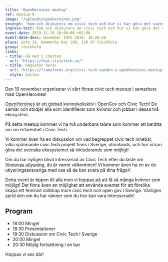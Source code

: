 ```yaml
---
title: 'OpenHeroines meetup'
ref: meetup-9
image: "/uploads/openheroines.png"
excerpt: 'Kom och diskutera om civic tech och hur vi kan göra det svenska systemet inkluderande för alla!'
ingress-text: Kom och diskutera om civic tech och hur vi kan göra det svenska systemet inkluderande för alla!
event-date: 2019-11-19 18:00:00 +02:00
event-date-desc: November 19th 2019, 18-20:30
place: Goto 10, Hammarby Kaj 10D, 120 07 Stockholm
group: stockholm
links:
- title: Gå med i chatten
  url: "https://chat.civictech.se/"
- title: Register here!
  url: "https://framaforms.org/civic-tech-sweden-x-openheroines-meetup-1572446254"
  style: button
---
```


Den 19 november organiserar vi vårt första civic tech meetup i samarbete med OpenHeroines!

[OpenHeroines](https://openheroines.org) är ett globalt kvinnokollektiv i OpenGov och Civic Tech! De samlar och stödjer alla som identifierar som kvinnor och jobbar i dessa två ekosystem.

På detta meetup kommer vi ha två underbara talare som kommer att berätta om sin erfarenhet i Civic Tech.

Vi kommer även ha en diskussion om vad begreppet civic tech innebär, vilka spännande civic tech projekt finns i Sverige, utomlands, och hur vi kan göra det svenska ekosystemet så inkluderande som möjligt!

Om du har nyligen blivit intresserad av Civic Tech efter du läste om [Vinnovas utlysning](https://www.vinnova.se/e/civic-tech/digitala-tjanster-for-2019-04507/), du är varmt välkommen! Vi kommer även ha en av de utlysningsansvariga med oss så de kan svara på dina frågor!

Detta event är öppen till alla men vi hoppas på att få så många kvinnor som möjligt! Det finns även en möjlighet att använda eventet för att försöka skapa ett feminist sällskap inom civic tech och open gov i Sverige. Vänligen sprid den om du har vänner som du tror kan vara intresserade!

## Program
* 18:00 Mingel
* 18:30 Presentationer
* 19:30 Diskussion om Civic Tech i Sverige
* 20:00 Mingel
* 20:30 Möjlig fortsättning i en bar

Hoppas vi ses där!

